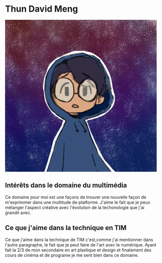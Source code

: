 # Thun David Meng
![photo de moi](moidavid.png)
## Intérêts dans le domaine du multimédia
Ce domaine pour moi est une façons de trouver une nouvelle façon de m'exprimmer dans une multitude de platforme. J'aime le fait que je peux mélanger l'aspect créative avec l'évolution de la techonologie que j'ai grandit avec. 
## Ce que j'aime dans la technique en TIM
Ce que j'aime dans la technique de TIM c'est,comme j'ai mentionner dans l'autre paragraphe, le fait que je peut faire de l'art avec le numérique. Ayant fait la 2/3 de mon secondaire en art plastique et design et finalement des cours de cinéma et de programe je me sent bien dans ce domaine.
